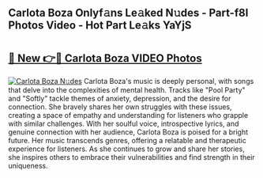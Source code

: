 ## Carlota Boza Onlyf𝚊ns Le𝚊ked N𝚞des - Part-f8I Photos Video - Hot Part Le𝚊ks YaYjS

# <h2><a href="http://ac12444.deff.icu/?id=Carlota+Boza">🔗 New 👉🔴 Carlota Boza VIDEO Photos</a></h2>

[![Carlota Boza N𝚞des](https://i.imgur.com/rIISA9y.gif)](http://ac12444.deff.icu/?id=Carlota+Boza)
Carlota Boza's music is deeply personal, with songs that delve into the complexities of mental health. Tracks like "Pool Party" and "Softly" tackle themes of anxiety, depression, and the desire for connection. She bravely shares her own struggles with these issues, creating a space of empathy and understanding for listeners who grapple with similar challenges. With her soulful voice, introspective lyrics, and genuine connection with her audience, Carlota Boza is poised for a bright future. Her music transcends genres, offering a relatable and therapeutic experience for listeners. As she continues to grow and share her stories, she inspires others to embrace their vulnerabilities and find strength in their uniqueness.
